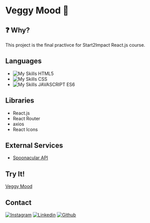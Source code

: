 # Veggy Mood :avocado:

 ## :question: Why?
This project is the final practivce for Start2Impact React.js course. 

## Languages
- ![My Skills](https://skillicons.dev/icons?i=html) HTML5
- ![My Skills](https://skillicons.dev/icons?i=css) CSS
- ![My Skills](https://skillicons.dev/icons?i=js) JAVASCRIPT ES6

## Libraries
- React.js
- React Router
- axios
- React Icons

## External Services
- [Spoonacular API](https://spoonacular.com/food-api/docs)

## Try It!
[Veggy Mood](https://giangy25.github.io/Veggy_Mood/)

## Contact
[![Instagram](https://skillicons.dev/icons?i=instagram)](https://www.instagram.com/angiirosi/)
[![Linkedin](https://skillicons.dev/icons?i=linkedin)](https://www.linkedin.com/in/angela-rosace-744925291/)
[![Github](https://skillicons.dev/icons?i=github)](https://github.com/Giangy25?tab=repositories)
 


